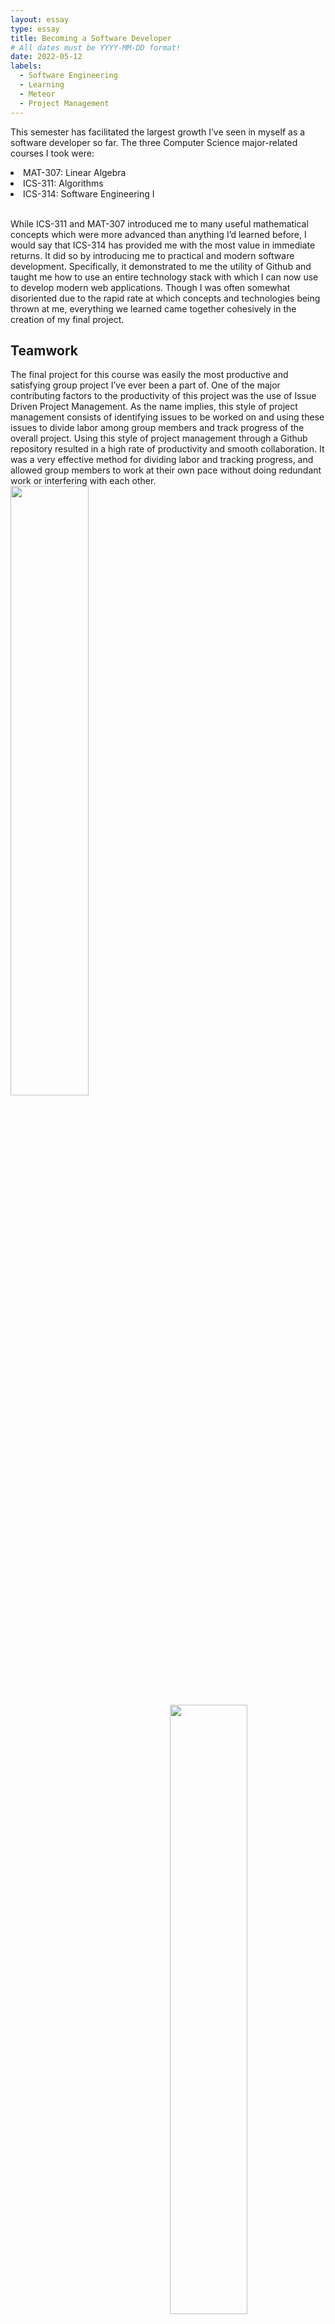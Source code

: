 ```yaml
---
layout: essay
type: essay
title: Becoming a Software Developer
# All dates must be YYYY-MM-DD format!
date: 2022-05-12
labels:
  - Software Engineering
  - Learning
  - Meteor
  - Project Management
---
```


This semester has facilitated the largest growth I’ve seen in myself as a software developer so far. The three Computer Science major-related courses I took were:
<li>
    MAT-307: Linear Algebra
</li>
<li>
    ICS-311: Algorithms
</li>
<li>
    ICS-314: Software Engineering I
</li>
<br/>

While ICS-311 and MAT-307 introduced me to many useful mathematical concepts which were more advanced than anything I’d learned before, I would say that ICS-314 has provided me with the most value in immediate returns. It did so by introducing me to practical and modern software development. Specifically, it demonstrated to me the utility of Github and taught me how to use an entire technology stack with which I can now use to develop modern web applications. Though I was often somewhat disoriented due to the rapid rate at which concepts and technologies being thrown at me, everything we learned came together cohesively in the creation of my final project.

<h2>
Teamwork
</h2>
The final project for this course was easily the most productive and satisfying group project I’ve ever been a part of. One of the major contributing factors to the productivity of this project was the use of Issue Driven Project Management. As the name implies, this style of project management consists of identifying issues to be worked on and using these issues to divide labor among group members and track progress of the overall project. Using this style of project management through a Github repository resulted in a high rate of productivity and smooth collaboration. It was a very effective method for dividing labor and tracking progress, and allowed group members to work at their own pace without doing redundant work or interfering with each other.

<div class="row">
    <div class="column" style="flex: 50%; padding-right: 5px">
        <img class="ui image" src="{{ site.baseurl }}/images/ICS-211-final-project-screenshot.png" style="width:50%; float:left">
    </div>
    <div class="column" style="flex: 50%; padding-left: 5px">
        <img class="ui image" src="{{ site.baseurl }}/images/ICS-314-final-project-screenshot.png" style="width:50%; float:right">
    </div>
</div>
<div class="row">
    <div class="column" style="width: 50%; float:left; padding-right: 5px">
        <small>
            A screenshot of the final project from my favorite course last semester.
        </small>
    </div>
    <div class="column" style="width: 50%; float:right; padding-left: 5px">
        <small>
        The main page of my final project from this semester.
        </small>    
    </div>
</div>
<br/>
<br/>

<h2>

Tech Stack
</h2>
<p>
The technologies I learned to use in this course built on all of my prerequisite coding experience and allowed me to finally create something that has the potential to see the light of day. I got the pleasure of coding in Javascript, which shocked me by how easy it is to use and by the amount of functionality built into it. I learned how to use the React library to easily create pleasant user interfaces. Though my prior knowledge of databases is lacking, I learned how to use the document-oriented database program MongoDB. Using all of these technologies through the Meteor framework and the integrated development environment IntelliJ IDEA, my group was able to build a web application with more functionality built into it than I was confident we could accomplish at the start. Though the final product is incomplete, it is a well-functioning prototype, and I’m confident that we could polish it into a useful tool with actual users if we were to work on it some more.
</p>
<br/>

